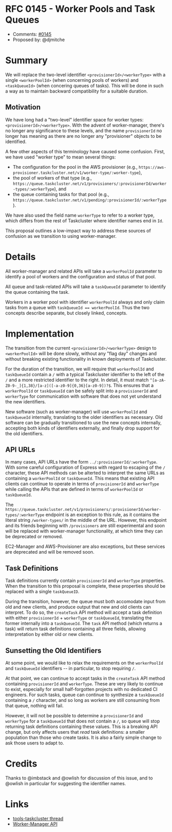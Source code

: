 # RFC 0145 - Worker Pools and Task Queues
* Comments: [#0145](https://api.github.com/repos/taskcluster/taskcluster-rfcs/pulls/145)
* Proposed by: @djmitche

# Summary

We will replace the two-level identifier `<provisionerId>/<workerType>` with a single `<workerPoolId>` (when concerning pools of workers) and `<taskQueueId>` (when concering queues of tasks).
This will be done in such a way as to maintain backward compatibility for a suitable duration.

## Motivation

We have long had a "two-level" identifier space for worker types: `<provisionerId>/<workerType>`.
With the advent of worker-manager, there's no longer any significance to these levels, and the name `provisionerId` no longer has meaning as there are no longer any "provisioner" objects to be identified.

A few other aspects of this terminology have caused some confusion.
First, we have used "worker type" to mean several things:
 * The configuration for the pool in the AWS provisioner (e.g., `https://aws-provisioner.taskcluster.net/v1/worker-type/:worker-type`),
 * the pool of workers of that type (e.g., `https://queue.taskcluster.net/v1/provisioners/:provisionerId/worker-types/:workerType`), and
 * the queue containing tasks for that pool (e.g., `https://queue.taskcluster.net/v1/pending/:provisionerId/:workerType`).

We have also used the field name `workerType` to refer to a worker type, which differs from the rest of Taskcluster where identifier names end in `Id`.

This proposal outlines a low-impact way to address these sources of confusion as we transition to using worker-manager.

# Details

All worker-manager and related APIs will take a `workerPoolId` parameter to identify a pool of workers and the configuration and status of that pool.

All queue and task-related APIs will take a `taskQueueId` parameter to identify the queue containing the task.

Workers in a worker pool with identifier `workerPoolId` always and only claim tasks from a queue with `taskQueueId == workerPoolId`.
Thus the two concepts describe separate, but closely linked, concepts.

# Implementation

The transition from the current `<provisionerId>/<workerType>` design to `<workerPoolId>` will be done slowly, without any "flag day" changes and without breaking existing functionality in known deployments of Taskcluster.

For the duration of the transition, we will require that `workerPoolId` and `taskQueueId` contain a `/` with a typical Taskcluster identifier to the left of the `/` and a more restricted identifier to the right.
In detail, it must match `^[a-zA-Z0-9-_]{1,38}/[a-z]([-a-z0-9]{0,36}[a-z0-9])?$`.
This ensures that a `workerPoolId` or `taskQueueId` can be safely split into a `provisionerId` and `workerType` for communication with software that does not yet understand the new identifiers.

New software (such as worker-manager) will use `workerPoolId` and `taskQueueId` internally, translating to the older identifiers as necessary.
Old software can be gradually transitioned to use the new concepts internally, accepting both kinds of identifiers externally, and finally drop support for the old identifiers.

## API URLs

In many cases, API URLs have the form `../:provisionerId/:workerType`.
With some careful configuration of Express with regard to escaping of the `/` character, these API methods can be alterted to interpret the same URLs as containing a `workerPoolId` or `taskQueueId`.
This means that existing API clients can continue to operate in terms of `provisionerId` and `workerType` while calling the APIs that are defined in terms of `workerPoolId` or `taskQueueId`.

The `https://queue.taskcluster.net/v1/provisioners/:provisionerId/worker-types/:workerType` endpoint is an exception to this rule, as it contains the literal string `/worker-types/` in the middle of the URL.
However, this endpoint and its friends beginning with `/provisioners` are still experimental and soon will be replaced with worker-manager functionality, at which time they can be deprecated or removed.

EC2-Manager and AWS-Provisioner are also exceptions, but these services are deprecated and will be removed soon.

## Task Definitions

Task definitions currently contain `provisionerId` and `workerType` properties.
When the transition to this proposal is complete, these properties should be replaced with a single `taskQueueID`.

During the transition, however, the queue must both accomodate input from old and new clients, and produce output that new and old clients can interpret.
To do so, the `createTask` API method will accept a task definition with either `provisionerId` + `workerType` or `taskQueueId`, translating the former internally into a `taskQueueId`.
The `task` API method (which returns a task) will return task definitions containing all three fields, allowing interpretation by either old or new clients.

## Sunsetting the Old Identifiers

At some point, we would like to relax the requirements on the `workerPoolId` and `taskQueueId` identifiers -- in particular, to stop requiring `/`.

At that point, we can continue to accept tasks in the `createTask` API method containing `provisionerId` and `workerType`.
These are very likely to continue to exist, especially for small half-forgotten projects with no dedicated CI engineers.
For such tasks, queue can continue to synthesize a `taskQueueId` containing a `/` character, and so long as workers are still consuming from that queue, nothing will fail.

However, it will not be possible to determine a `provisionerId` and `workerType` for a `taskQueueId` that does not contain a `/`, so queue will stop returning task definitions containing these values.
This is a breaking API change, but only affects users that *read* task definitions: a smaller population than those who create tasks.
It is also a fairly simple change to ask those users to adapt to.

# Credits

Thanks to @imbstack and @owlish for discussion of this issue, and to @owlish in particular for suggesting the identifier names.

# Links

* [tools-taskcluster thread](https://groups.google.com/forum/#!topic/mozilla.tools.taskcluster/YT9gmBzAOws)
* [Worker-Manager API](https://docs.taskcluster.net/docs/reference/core/worker-manager/api)
